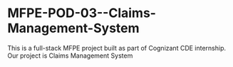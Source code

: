 # MFPE-POD-03--Claims-Management-System
This is a full-stack MFPE project built as part of Cognizant CDE internship.
Our project is Claims Management System
